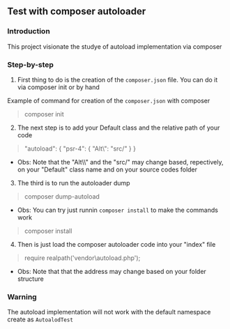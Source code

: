 ## Test with composer autoloader

### Introduction
This project visionate the studye of autoload implementation via composer

### Step-by-step
1. First thing to do is the creation of the `composer.json` file. You can do it via composer init or by hand

Example of command for creation of the `composer.json` with composer
> composer init

2. The next step is to add your Default class and the relative path of your code

> "autoload": {
>       "psr-4": {
>           "Alt\\": "src/"
>       }
>   }

- Obs: Note that the "Alt\\\\" and the "src/" may change based, repectively, on your "Default" class name and on your source codes folder

3. The third is to run the autoloader dump

> composer dump-autoload

- Obs: You can try just runnin `composer install` to make the commands work
> composer install

4. Then is just load the composer autoloader code into your "index" file

> require realpath('vendor\autoload.php');

- Obs: Note that that the address may change based on your folder structure

### Warning
The autoload implementation will not work with the default namespace create as `AutoalodTest`